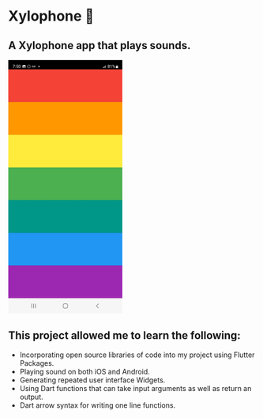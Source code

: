 # Xylophone 🎹

## A Xylophone app that plays sounds.  

<img src="images/xylophone.jpeg"  width="230.5" height="512">

## This project allowed me to learn the following:

- Incorporating open source libraries of code into my project using Flutter Packages.
- Playing sound on both iOS and Android.
- Generating repeated user interface Widgets.
- Using Dart functions that can take input arguments as well as return an output.
- Dart arrow syntax for writing one line functions.


